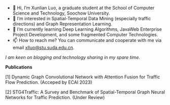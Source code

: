 - 👋 Hi, I’m Xunlian Luo, a graduate student at the School of Computer Science and Technology, Soochow University.
- 👀 I’m interested in Spatial-Temporal Data Mining (especially traffic directions) and Graph Representation Learning.
- 🌱 I’m currently learning Deep Learning Algorithms, JavaWeb Enterprise Project Development, and some fragmented Computer Technologies.
- 📫 How to reach me? You can communicate and cooperate with me via email xlluo@stu.suda.edu.cn.

*I am keen on blogging and technology sharing in my spare time.* 

**Publications**

[1] Dynamic Graph Convolutional Network with Attention Fusion for Traffic Flow Prediction. (Acceped by ECAI 2023)

[2] STG4Traffic: A Survey and Benchmark of Spatial-Temporal Graph Neural Networks for Traffic Prediction. (Under Review)
